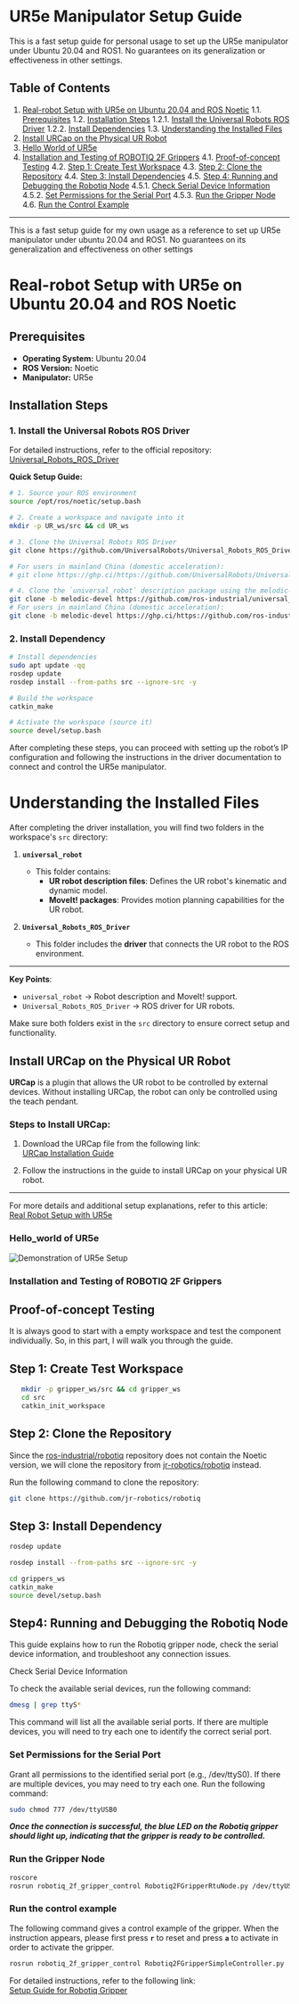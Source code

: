 # UR5e Manipulator Setup Guide

This is a fast setup guide for personal usage to set up the UR5e manipulator under Ubuntu 20.04 and ROS1. No guarantees on its generalization or effectiveness in other settings.

## Table of Contents
1. [Real-robot Setup with UR5e on Ubuntu 20.04 and ROS Noetic](#real-robot-setup-with-ur5e-on-ubuntu-2004-and-ros-noetic)
   1.1. [Prerequisites](#prerequisites)
   1.2. [Installation Steps](#installation-steps)
      1.2.1. [Install the Universal Robots ROS Driver](#install-the-universal-robots-ros-driver)
      1.2.2. [Install Dependencies](#install-dependencies)
   1.3. [Understanding the Installed Files](#understanding-the-installed-files)
2. [Install URCap on the Physical UR Robot](#install-urcap-on-the-physical-ur-robot)
3. [Hello World of UR5e](#hello-world-of-ur5e)
4. [Installation and Testing of ROBOTIQ 2F Grippers](#installation-and-testing-of-robotiq-2f-grippers)
   4.1. [Proof-of-concept Testing](#proof-of-concept-testing)
   4.2. [Step 1: Create Test Workspace](#step-1-create-test-workspace)
   4.3. [Step 2: Clone the Repository](#step-2-clone-the-repository)
   4.4. [Step 3: Install Dependencies](#step-3-install-dependencies)
   4.5. [Step 4: Running and Debugging the Robotiq Node](#step-4-running-and-debugging-the-robotiq-node)
      4.5.1. [Check Serial Device Information](#check-serial-device-information)
      4.5.2. [Set Permissions for the Serial Port](#set-permissions-for-the-serial-port)
      4.5.3. [Run the Gripper Node](#run-the-gripper-node)
   4.6. [Run the Control Example](#run-the-control-example)

---
This is a fast setup guide for my own usage as a reference to set up UR5e manipulator under ubuntu 20.04 and ROS1. No guarantees on its generalization and effectiveness on other settings
# Real-robot Setup with UR5e on Ubuntu 20.04 and ROS Noetic

## Prerequisites

- **Operating System:** Ubuntu 20.04
- **ROS Version:** Noetic
- **Manipulator:** UR5e

## Installation Steps

### 1. Install the Universal Robots ROS Driver

For detailed instructions, refer to the official repository:  
[Universal_Robots_ROS_Driver](https://github.com/UniversalRobots/Universal_Robots_ROS_Driver)

**Quick Setup Guide:**

```bash
# 1. Source your ROS environment
source /opt/ros/noetic/setup.bash

# 2. Create a workspace and navigate into it
mkdir -p UR_ws/src && cd UR_ws

# 3. Clone the Universal Robots ROS Driver
git clone https://github.com/UniversalRobots/Universal_Robots_ROS_Driver.git src/Universal_Robots_ROS_Driver

# For users in mainland China (domestic acceleration):
# git clone https://ghp.ci/https://github.com/UniversalRobots/Universal_Robots_ROS_Driver.git src/Universal_Robots_ROS_Driver

# 4. Clone the `universal_robot` description package using the melodic-devel branch
git clone -b melodic-devel https://github.com/ros-industrial/universal_robot.git src/universal_robot
# For users in mainland China (domestic acceleration):
git clone -b melodic-devel https://ghp.ci/https://github.com/ros-industrial/universal_robot.git src/universal_robot
```
### 2. Install Dependency
```bash
# Install dependencies
sudo apt update -qq
rosdep update
rosdep install --from-paths src --ignore-src -y

# Build the workspace
catkin_make

# Activate the workspace (source it)
source devel/setup.bash
```
After completing these steps, you can proceed with setting up the robot’s IP configuration and following the instructions in the driver documentation to connect and control the UR5e manipulator.

# Understanding the Installed Files

After completing the driver installation, you will find two folders in the workspace's `src` directory:

1. **`universal_robot`**  
   - This folder contains:
     - **UR robot description files**: Defines the UR robot's kinematic and dynamic model.  
     - **MoveIt! packages**: Provides motion planning capabilities for the UR robot.  

2. **`Universal_Robots_ROS_Driver`**  
   - This folder includes the **driver** that connects the UR robot to the ROS environment.

---

**Key Points**:  
- `universal_robot` → Robot description and MoveIt! support.  
- `Universal_Robots_ROS_Driver` → ROS driver for UR robots.  

Make sure both folders exist in the `src` directory to ensure correct setup and functionality.

## Install URCap on the Physical UR Robot

**URCap** is a plugin that allows the UR robot to be controlled by external devices. Without installing URCap, the robot can only be controlled using the teach pendant.

### Steps to Install URCap:

1. Download the URCap file from the following link:  
   [URCap Installation Guide](https://github.com/UniversalRobots/Universal_Robots_ROS_Driver/blob/master/ur_robot_driver/doc/install_urcap_cb3.md)

2. Follow the instructions in the guide to install URCap on your physical UR robot.

---

For more details and additional setup explanations, refer to this article:  
[Real Robot Setup with UR5e](https://blog.csdn.net/Time_Memory_cici/article/details/130706760)


### Hello_world of UR5e
![Demonstration of UR5e Setup](./assets/start_demo.gif)



### Installation and Testing of ROBOTIQ 2F Grippers
## Proof-of-concept Testing
It is always good to start with a empty workspace and test the component individually. So, in this part, I will walk you through the guide.
## Step 1: Create Test Workspace
```bash
   mkdir -p gripper_ws/src && cd gripper_ws
   cd src
   catkin_init_workspace
```


## Step 2: Clone the Repository

Since the [ros-industrial/robotiq](https://github.com/ros-industrial/robotiq) repository does not contain the Noetic version, we will clone the repository from [jr-robotics/robotiq](https://github.com/jr-robotics/robotiq) instead.

Run the following command to clone the repository:

```bash
git clone https://github.com/jr-robotics/robotiq
```

## Step 3: Install Dependency
```bash
rosdep update

rosdep install --from-paths src --ignore-src -y

cd grippers_ws
catkin_make
source devel/setup.bash
```
## Step4: Running and Debugging the Robotiq Node

This guide explains how to run the Robotiq gripper node, check the serial device information, and troubleshoot any connection issues.

Check Serial Device Information

To check the available serial devices, run the following command:

```bash
dmesg | grep ttyS*
```
This command will list all the available serial ports. If there are multiple devices, you will need to try each one to identify the correct serial port.

### Set Permissions for the Serial Port
Grant all permissions to the identified serial port (e.g., /dev/ttyS0). If there are multiple devices, you may need to try each one.
Run the following command:
```bash
sudo chmod 777 /dev/ttyUSB0
```
**_Once the connection is successful, the blue LED on the Robotiq gripper should light up, indicating that the gripper is ready to be controlled._**
### Run the Gripper Node

```bash
roscore
rosrun robotiq_2f_gripper_control Robotiq2FGripperRtuNode.py /dev/ttyUSB0
```
### Run the control example
The following command gives a control example of the gripper. When the instruction appears, please first press **`r`** to reset and press **`a`** to activate in order to activate the gripper.
```bash
rosrun robotiq_2f_gripper_control Robotiq2FGripperSimpleController.py
```



For detailed instructions, refer to the following link:  
[Setup Guide for Robotiq Gripper](https://blog.csdn.net/mc17852636978/article/details/129228971)





